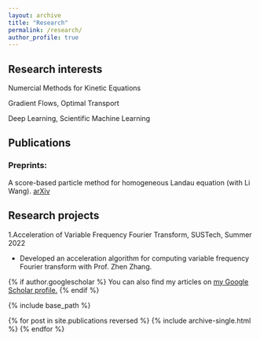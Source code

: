 ```yaml
---
layout: archive
title: "Research"
permalink: /research/
author_profile: true
---
```

## Research interests
Numercial Methods for Kinetic Equations

Gradient Flows, Optimal Transport

Deep Learning, Scientific Machine Learning


## Publications
### Preprints:
A score-based particle method for homogeneous Landau equation (with Li Wang). [arXiv](https://arxiv.org/abs/2405.05187)

## Research projects
1.Acceleration of Variable Frequency Fourier Transform, SUSTech, Summer 2022 
- Developed an acceleration algorithm for computing variable frequency Fourier transform with Prof. Zhen Zhang. 



{% if author.googlescholar %}
  You can also find my articles on <u><a href="{{author.googlescholar}}">my Google Scholar profile</a>.</u>
{% endif %}

{% include base_path %}

{% for post in site.publications reversed %}
  {% include archive-single.html %}
{% endfor %}
